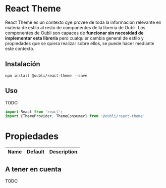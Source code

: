 # React Theme

React Theme es un contexto qye provee de toda la información relevante en materia de estilo al resto
de componentes de la librería de Oubli. Los componentes de Oubli son
capaces de **funcionar sin necesidad de implementar esta librería** pero cualquier cambia general de estilo y propiedades
que se quiera realizar sobre ellos, se puede hacer mediante este contexto.

## Instalación

```$xslt
npm install @oubli/react-theme --save
```

## Uso
TODO

```javascript
import React from 'react';
import {ThemeProvider, ThemeConsumer} from '@oubli/react-theme'

```


# Propiedades
| Name          | Default       | Description  |
| ------------- |:-------------:| ------------:|



## A tener en cuenta
TODO